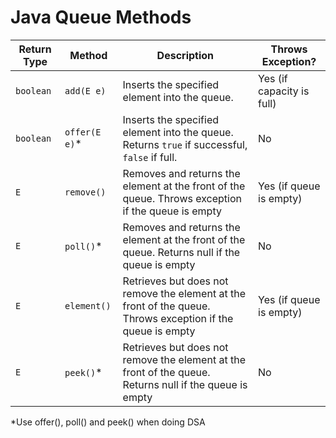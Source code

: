 # Java Queue Methods

| Return Type | Method        | Description                                                                                                 | Throws Exception?         |
|-------------|---------------|-------------------------------------------------------------------------------------------------------------|---------------------------|
| `boolean`   | `add(E e)`    | Inserts the specified element into the queue.                                                               | Yes (if capacity is full) |
| `boolean`   | `offer(E e)`* | Inserts the specified element into the queue. Returns `true` if successful, `false` if full.                | No                        |
| `E`         | `remove()`    | Removes and returns the element at the front of the queue. Throws exception if the queue is empty           | Yes (if queue is empty)   |
| `E`         | `poll()`*     | Removes and returns the element at the front of the queue. Returns null if the queue is empty               | No                        |
| `E`         | `element()`   | Retrieves but does not remove the element at the front of the queue. Throws exception if the queue is empty | Yes (if queue is empty)   |
| `E`         | `peek()`*     | Retrieves but does not remove the element at the front of the queue. Returns null if the queue is empty     | No                        |

*Use offer(), poll() and peek() when doing DSA